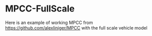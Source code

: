 # MPCC-FullScale
Here is an example of working MPCC from https://github.com/alexliniger/MPCC with the full scale vehicle model
